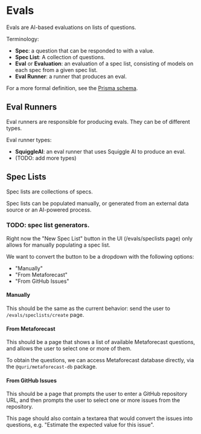 # Evals

Evals are AI-based evaluations on lists of questions.

Terminology:

- **Spec**: a question that can be responded to with a value.
- **Spec List**: A collection of questions.
- **Eval** or **Evaluation**: an evaluation of a spec list, consisting of models on each spec from a given spec list.
- **Eval Runner**: a runner that produces an eval.

For a more formal definition, see the [Prisma schema](../../../internal-packages/hub-db/prisma/schema/spec.prisma).

## Eval Runners

Eval runners are responsible for producing evals. They can be of different types.

Eval runner types:

- **SquiggleAI**: an eval runner that uses Squiggle AI to produce an eval.
- (TODO: add more types)

## Spec Lists

Spec lists are collections of specs.

Spec lists can be populated manually, or generated from an external data source or an AI-powered process.

### TODO: spec list generators.

Right now the "New Spec List" button in the UI (/evals/speclists page) only allows for manually populating a spec list.

We want to convert the button to be a dropdown with the following options:

- "Manually"
- "From Metaforecast"
- "From GitHub Issues"

#### Manually

This should be the same as the current behavior: send the user to `/evals/speclists/create` page.

#### From Metaforecast

This should be a page that shows a list of available Metaforecast questions, and allows the user to select one or more of them.

To obtain the questions, we can access Metaforecast database directly, via the `@quri/metaforecast-db` package.

#### From GitHub Issues

This should be a page that prompts the user to enter a GitHub repository URL, and then prompts the user to select one or more issues from the repository.

This page should also contain a textarea that would convert the issues into questions, e.g. "Estimate the expected value for this issue".
